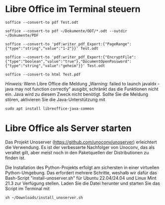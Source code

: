 # Libre Office im Terminal steuern
```
soffice --convert-to pdf Test.odt 
```
```
soffice --convert-to pdf ~/Dokumente/ODT/*.odt --outdir ~/Dokumente/PDF
```
```
soffice --convert-to 'pdf:writer_pdf_Export:{"PageRange":{"type":"string","value":"1-2"}}' Test.odt
```
```
soffice --convert-to 'pdf:writer_pdf_Export:{"EncryptFile":{"type":"boolean","value":"true"},"DocumentOpenPassword":{"type":"string","value":"geheim"}}' Test.odt
```
```
soffice --convert-to html Test.pdf
```
*Hinweis:* Wenn Libre Office die Meldung „Warning: failed to launch javaldx - java may not function correctly“ ausgibt, schränkt das die Funktionen nicht ein. Java wird zu diesem Zweck nicht benötigt. Sollte Sie die Meldung stören, aktivieren Sie die Java-Unterstützung mit
```
sudo apt install libreoffice-java-common
```
# Libre Office als Server starten
Das Projekt Unoserver (https://github.com/unoconv/unoserver) erleichtert die Verwendung. Es ist der verbesserte Nachfolger von Unoconv, das als veraltet gilt, aber meist noch in den Paketquellen der Distributionen zu finden ist.

Die Installation des Python-Projekts erfolgt am sichersten in einer virtuellen Python-Umgebung. Das erfordert mehrere Schritte, weshalb wir dafür das Bash-Script "install-unoserver.sh" für Ubuntu 22.04/24.04 und Linux Mint 21.3 zur Verfügung stellen. Laden Sie die Datei herunter und starten Sie das Script im Terminal mit
```
sh ~/Downloads/install_unoserver.sh
```
